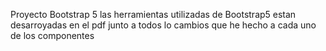 Proyecto Bootstrap 5 las herramientas utilizadas de Bootstrap5 estan desarroyadas en el pdf junto a todos lo cambios que he hecho a cada uno de los componentes

